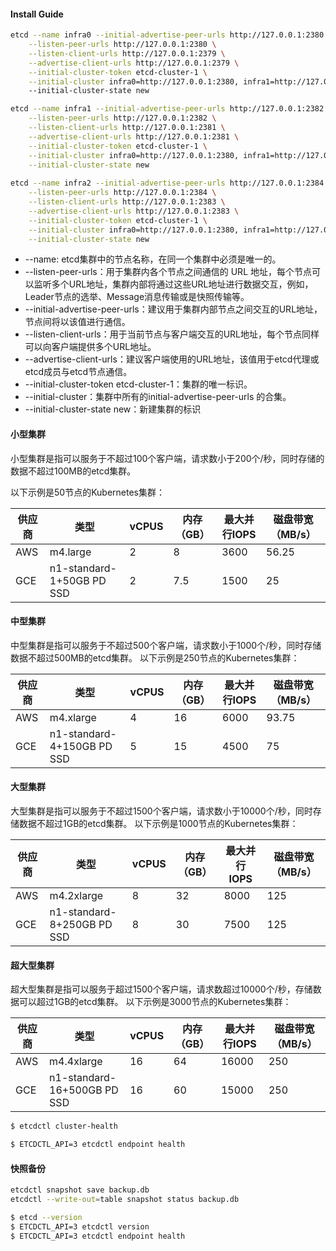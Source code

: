 

#### Install Guide

```bash
etcd --name infra0 --initial-advertise-peer-urls http://127.0.0.1:2380 \
    --listen-peer-urls http://127.0.0.1:2380 \
    --listen-client-urls http://127.0.0.1:2379 \
    --advertise-client-urls http://127.0.0.1:2379 \
    --initial-cluster-token etcd-cluster-1 \
    --initial-cluster infra0=http://127.0.0.1:2380, infra1=http://127.0.0.1:2382, infra2=http://127.0.0.1:2384 \ 
    --initial-cluster-state new 

etcd --name infra1 --initial-advertise-peer-urls http://127.0.0.1:2382 \
    --listen-peer-urls http://127.0.0.1:2382 \
    --listen-client-urls http://127.0.0.1:2381 \
    --advertise-client-urls http://127.0.0.1:2381 \
    --initial-cluster-token etcd-cluster-1 \
    --initial-cluster infra0=http://127.0.0.1:2380, infra1=http://127.0.0.1:2382, infra2=http://127.0.0.1:2384 \
    --initial-cluster-state new
    
etcd --name infra2 --initial-advertise-peer-urls http://127.0.0.1:2384 \
    --listen-peer-urls http://127.0.0.1:2384 \
    --listen-client-urls http://127.0.0.1:2383 \
    --advertise-client-urls http://127.0.0.1:2383 \
    --initial-cluster-token etcd-cluster-1 \
    --initial-cluster infra0=http://127.0.0.1:2380, infra1=http://127.0.0.1:2382, infra2=http://127.0.0.1:2384 \
    --initial-cluster-state new
```

- --name: etcd集群中的节点名称，在同一个集群中必须是唯一的。
- --listen-peer-urls：用于集群内各个节点之间通信的 URL 地址，每个节点可以监听多个URL地址，集群内部将通过这些URL地址进行数据交互，例如，Leader节点的选举、Message消息传输或是快照传输等。
- --initial-advertise-peer-urls：建议用于集群内部节点之间交互的URL地址，节点间将以该值进行通信。
- --listen-client-urls：用于当前节点与客户端交互的URL地址，每个节点同样可以向客户端提供多个URL地址。
- --advertise-client-urls：建议客户端使用的URL地址，该值用于etcd代理或etcd成员与etcd节点通信。
- --initial-cluster-token etcd-cluster-1：集群的唯一标识。
- --initial-cluster：集群中所有的initial-advertise-peer-urls 的合集。
- --initial-cluster-state new：新建集群的标识

#### 小型集群

小型集群是指可以服务于不超过100个客户端，请求数小于200个/秒，同时存储的数据不超过100MB的etcd集群。

以下示例是50节点的Kubernetes集群：

| 供应商        | 类型           | vCPUS  | 内存（GB）        | 最大并行IOPS      | 磁盘带宽（MB/s）  |
| ------------- |-------------| -----| ------------- |-------------| ----- |
| AWS             | m4.large     | 2     | 8                | 3600         | 56.25 |
| GCE             | n1-standard-1+50GB PD SSD | 2        | 7.5      | 1500 | 25 |

#### 中型集群
中型集群是指可以服务于不超过500个客户端，请求数小于1000个/秒，同时存储数据不超过500MB的etcd集群。
以下示例是250节点的Kubernetes集群：

| 供应商        | 类型           | vCPUS  | 内存（GB）        | 最大并行IOPS      | 磁盘带宽（MB/s）  |
| ------------- |-------------| -----| ------------- |-------------| ----- |
| AWS      | m4.xlarge           | 4    |          16      | 6000          | 93.75 |
| GCE      | n1-standard-4+150GB PD SSD |            5  | 15        | 4500 | 75 |

#### 大型集群

大型集群是指可以服务于不超过1500个客户端，请求数小于10000个/秒，同时存储数据不超过1GB的etcd集群。
以下示例是1000节点的Kubernetes集群：

| 供应商        | 类型           | vCPUS  | 内存（GB）        | 最大并行IOPS      | 磁盘带宽（MB/s）  |
| ------------- |-------------| -----| ------------- |-------------| ----- |
| AWS      | m4.2xlarge         | 8      | 32              | 8000         | 125    |
| GCE      | n1-standard-8+250GB PD SSD | 8     | 30    | 7500         | 125    |

#### 超大型集群
超大型集群是指可以服务于超过1500个客户端，请求数超过10000个/秒，存储数据可以超过1GB的etcd集群。
以下示例是3000节点的Kubernetes集群：

| 供应商        | 类型           | vCPUS  | 内存（GB）        | 最大并行IOPS      | 磁盘带宽（MB/s）  |
| ------------- |-------------| -----| ------------- |-------------| ----- |
| AWS      | m4.4xlarge          | 16   | 64               | 16000        | 250    |
| GCE      | n1-standard-16+500GB PD SSD | 16 | 60     | 15000        | 250


```bash
$ etcdctl cluster-health

$ ETCDCTL_API=3 etcdctl endpoint health
```

#### 快照备份
```bash
etcdctl snapshot save backup.db
etcdctl --write-out=table snapshot status backup.db
```

```bash
$ etcd --version
$ ETCDCTL_API=3 etcdctl version
$ ETCDCTL_API=3 etcdctl endpoint health
```


